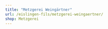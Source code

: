 ```yaml
---
title: "Metzgerei Weingärtner"
url: /eislingen-fils/metzgerei-weingaertner/
shop: Metzgerei
---
```

